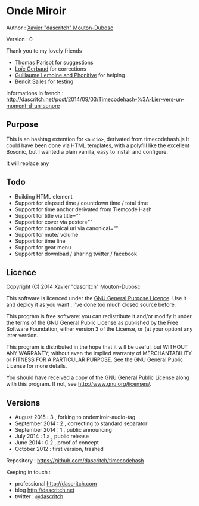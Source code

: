 Onde Miroir <audio> tag
=======================

Author :  [Xavier "dascritch" Mouton-Dubosc](http://dascritch.com)

Version : 0

Thank you to my lovely friends
* [Thomas Parisot](https://oncletom.io/) for suggestions
* [Loïc Gerbaud](https://github.com/chibani) for corrections
* [Guillaume Lemoine and Phonitive](http://www.phonitive.fr/) for helping
* [Benoît Salles](https://twitter.com/infestedgrunt) for testing

Informations in french : <http://dascritch.net/post/2014/09/03/Timecodehash-%3A-Lier-vers-un-moment-d-un-sonore>

Purpose
-------

This is an hashtag extention for `<audio>`, derivated from timecodehash.js
It could have been done via HTML templates, with a polyfill like the excellent Bosonic, but I wanted a plain vanilla, easy to install and configure.

It will replace any <audio control> by an specialy crafted UI

Todo
----

- Building HTML element
- Support for elapsed time / countdown time / total time
- Support for time anchor derivated from Tiemcode Hash
- Support for title via title=""
- Support for cover via poster=""
- Support for canonical url via canonical=""
- Support for mute/ volume
- Support for time line
- Support for gear menu
- Support for download / sharing twitter / facebook


Licence
-------

Copyright (C) 2014 Xavier "dascritch" Mouton-Dubosc

This software is licenced under the [GNU General Purpose Licence](http://www.gnu.org/licenses/gpl-3.0.txt).
Use it and deploy it as you want : i've done too much closed source before.

This program is free software: you can redistribute it and/or modify
it under the terms of the GNU General Public License as published by
the Free Software Foundation, either version 3 of the License, or
(at your option) any later version.

This program is distributed in the hope that it will be useful,
but WITHOUT ANY WARRANTY; without even the implied warranty of
MERCHANTABILITY or FITNESS FOR A PARTICULAR PURPOSE.  See the
GNU General Public License for more details.

You should have received a copy of the GNU General Public License
along with this program.  If not, see <http://www.gnu.org/licenses/>.

Versions
--------
* August 2015 : 3 , forking to ondemiroir-audio-tag
* September 2014 : 2 , correcting to standard separator
* September 2014 : 1 , public announcing
* July 2014 : 1.a , public release
* June 2014 : 0.2 , proof of concept
* October 2012 : first version, trashed

Repository : <https://github.com/dascritch/timecodehash>

Keeping in touch :
* professional <http://dascritch.com>
* blog <http://dascritch.net>
* twitter : [@dascritch](https://twitter.com/dascritch)
